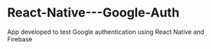 # React-Native---Google-Auth
App developed to test Google authentication using React Native and Firebase
